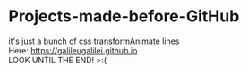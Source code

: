 # Projects-made-before-GitHub
it's just a bunch of css transformAnimate lines  
Here: https://galileugalilei.github.io  
LOOK UNTIL THE END! >:(

